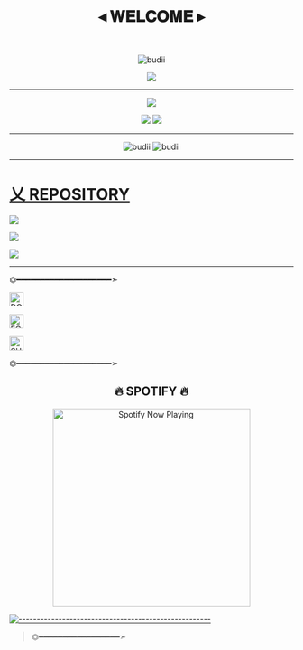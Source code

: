 <img src="https://camo.githubusercontent.com/82291b0fe831bfc6781e07fc5090cbd0a8b912bb8b8d4fec0696c881834f81ac/68747470733a2f2f70726f626f742e6d656469612f394575424971676170492e676966" width="800" height="3">
  <body>
<h1 align="center">◂ 𝐖𝐄𝐋𝐂𝐎𝐌𝐄 ▸</h1>
<br>
<p align="center">

  <img src="http://readme-typing-svg.herokuapp.com?color=%230B80F7&center=true&vCenter=true&multiline=false&lines=𝐇𝐢+𝐄𝐯𝐞𝐫𝐲𝐨𝐧𝐞;𝐌𝐲+𝐍𝐚𝐦𝐞+𝐈𝐬+ 𝐅𝐑𝐎𝐍𝐒;𝐅𝐨𝐥𝐥𝐨𝐰+𝐌𝐲+𝐆𝐢𝐭𝐡𝐮𝐛;𝐀𝐧𝐝;𝐃𝐨𝐧'𝐭+𝐅𝐨𝐫𝐠𝐞𝐭+𝐓𝐨+𝐆𝐢𝐯𝐞+𝐀+𝐒𝐭𝐚𝐫𝐬;🗿" alt="budii">

</p>
<div align="center">
  <p align="center">
</p>
<p align="center"><img src="https://www.codewars.com/users/Frons/badges/large"/>

---

 <p align="center"><a href="https://github.com/AkunGaru"><img src="https://github-readme-stats.vercel.app/api?username=AkunGaru&show_icons=true&theme=midnight-purple"></a></p>
  <img src="https://github-readme-streak-stats.herokuapp.com/?user=AkunGaru&theme=midnight-purple"/></a>
  <img src="https://github-readme-stats.vercel.app/api/top-langs/?username=AkunGaru&layout=compact&theme=midnight-purple&langs_count=12"/><br />
</div>
</p>

---


<p align="center">

  <img src="http://readme-typing-svg.herokuapp.com?color=%230B80F7&center=true&vCenter=true&multiline=false&lines=★" alt="budii">
  <img src="http://readme-typing-svg.herokuapp.com?color=%230B80F7&center=true&vCenter=true&multiline=false&lines=▬▭▬▭▬▭▬▭▬▭▬▭▬▭▬" alt="budii">

</p>

---

<p align="center">
<h1><a href="https://github.com/AkunGaru?tab=repositories">乂 REPOSITORY</a></h1>
</p>

<p align=""><a href="https://github.com/AkunGaru/AUDIO-TO-VN"><img src="https://github-readme-stats.vercel.app/api/pin/?username=AkunGaru&repo=AUDIO-TO-VN&theme=chartreuse-dark"></a></p>
<p align=""><a href="https://github.com/AkunGaru/naze"><img src="https://github-readme-stats.vercel.app/api/pin/?username=AkunGaru&repo=VC-MusicINDO&theme=chartreuse-dark"></a></p>
<p align=""><a href="https://github.com/AkunGaru/nazedev"><img src="https://github-readme-stats.vercel.app/api/pin/?username=AkunGaru&repo=RPG-MD-V5&theme=chartreuse-dark"></a></p>

---

⏣━━━━━━━━━━━━━━━━━━━━➣

<a href="https://trakteer.id/frons?quantity=1" target="_blank"><img id="wse-buttons-preview" src="https://cdn.trakteer.id/images/embed/trbtn-red-1.png" height="15" style="border:0px;height:25px;" alt="DONASI FOR ME :V"></a>
</p>
<a href="https://tiktok.com/@frons_1" target="_blank"><img id="wse-buttons-preview" src="https://img.shields.io/badge/TikTok-000000?style=for-the-badge&logo=tiktok&logoColor=white" height="15" style="border:0px;height:25px;" alt="FOLLOW"></a>
</p>
<a href="https://youtube.com/channel/UCDhIyau9b9Ury6Lc2wxMTDQ" target="_blank"><img id="wse-buttons-preview" src="https://img.shields.io/badge/YouTube-FF0000?style=for-the-badge&logo=youtube&logoColor=white" height="15" style="border:0px;height:25px;" alt="SUBSCRIBE"></a>
</p>

</p>
⏣━━━━━━━━━━━━━━━━━━━━➣

<h2 align="center">🔥 SPOTIFY 🔥</h2>
<p align="center">
  <a href="https://open.spotify.com/track/4bNvS25ZVMCvLHEUV87mp4?si=yb1PaPVnRgiTYedy8r6i_g&utm_source=copy-link&context=spotify%3Aplaylist%3A37i9dQZF1EIVoBTSiHHsdx&dl_branch=1" target="_blank"><img src="https://now-playing-on-spotify.vercel.app/api/spotify" alt="Spotify Now Playing" width="350"/></a>
</p>

[![-----------------------------------------------------](https://raw.githubusercontent.com/andreasbm/readme/master/assets/lines/colored.png)](#table-of-contents)


> ⏣━━━━━━━━━━━━━━━━━➣

</div>
</body>
